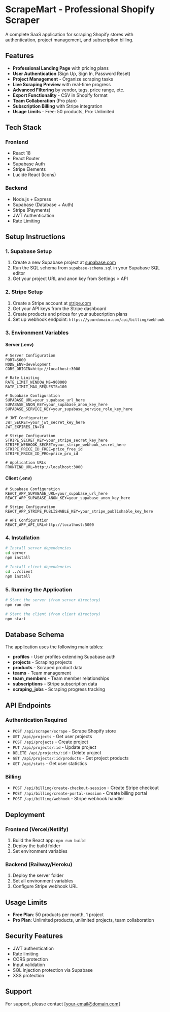 # ScrapeMart - Professional Shopify Scraper

A complete SaaS application for scraping Shopify stores with authentication, project management, and subscription billing.

## Features

- **Professional Landing Page** with pricing plans
- **User Authentication** (Sign Up, Sign In, Password Reset)
- **Project Management** - Organize scraping tasks
- **Live Scraping Preview** with real-time progress
- **Advanced Filtering** by vendor, tags, price range, etc.
- **Export Functionality** - CSV in Shopify format
- **Team Collaboration** (Pro plan)
- **Subscription Billing** with Stripe integration
- **Usage Limits** - Free: 50 products, Pro: Unlimited

## Tech Stack

### Frontend
- React 18
- React Router
- Supabase Auth
- Stripe Elements
- Lucide React (Icons)

### Backend
- Node.js + Express
- Supabase (Database + Auth)
- Stripe (Payments)
- JWT Authentication
- Rate Limiting

## Setup Instructions

### 1. Supabase Setup

1. Create a new Supabase project at [supabase.com](https://supabase.com)
2. Run the SQL schema from `supabase-schema.sql` in your Supabase SQL editor
3. Get your project URL and anon key from Settings > API

### 2. Stripe Setup

1. Create a Stripe account at [stripe.com](https://stripe.com)
2. Get your API keys from the Stripe dashboard
3. Create products and prices for your subscription plans
4. Set up webhook endpoint: `https://yourdomain.com/api/billing/webhook`

### 3. Environment Variables

#### Server (.env)
   ```env
# Server Configuration
   PORT=5000
   NODE_ENV=development
   CORS_ORIGIN=http://localhost:3000

# Rate Limiting
   RATE_LIMIT_WINDOW_MS=900000
   RATE_LIMIT_MAX_REQUESTS=100

# Supabase Configuration
SUPABASE_URL=your_supabase_url_here
SUPABASE_ANON_KEY=your_supabase_anon_key_here
SUPABASE_SERVICE_KEY=your_supabase_service_role_key_here

# JWT Configuration
JWT_SECRET=your_jwt_secret_key_here
JWT_EXPIRES_IN=7d

# Stripe Configuration
STRIPE_SECRET_KEY=your_stripe_secret_key_here
STRIPE_WEBHOOK_SECRET=your_stripe_webhook_secret_here
STRIPE_PRICE_ID_FREE=price_free_id
STRIPE_PRICE_ID_PRO=price_pro_id

# Application URLs
FRONTEND_URL=http://localhost:3000
```

#### Client (.env)
```env
# Supabase Configuration
REACT_APP_SUPABASE_URL=your_supabase_url_here
REACT_APP_SUPABASE_ANON_KEY=your_supabase_anon_key_here

# Stripe Configuration
REACT_APP_STRIPE_PUBLISHABLE_KEY=your_stripe_publishable_key_here

# API Configuration
REACT_APP_API_URL=http://localhost:5000
```

### 4. Installation

```bash
# Install server dependencies
cd server
npm install

# Install client dependencies
cd ../client
npm install
```

### 5. Running the Application

```bash
# Start the server (from server directory)
npm run dev

# Start the client (from client directory)
npm start
```

## Database Schema

The application uses the following main tables:

- **profiles** - User profiles extending Supabase auth
- **projects** - Scraping projects
- **products** - Scraped product data
- **teams** - Team management
- **team_members** - Team member relationships
- **subscriptions** - Stripe subscription data
- **scraping_jobs** - Scraping progress tracking

## API Endpoints

### Authentication Required
- `POST /api/scraper/scrape` - Scrape Shopify store
- `GET /api/projects` - Get user projects
- `POST /api/projects` - Create project
- `PUT /api/projects/:id` - Update project
- `DELETE /api/projects/:id` - Delete project
- `GET /api/projects/:id/products` - Get project products
- `GET /api/stats` - Get user statistics

### Billing
- `POST /api/billing/create-checkout-session` - Create Stripe checkout
- `POST /api/billing/create-portal-session` - Create billing portal
- `POST /api/billing/webhook` - Stripe webhook handler

## Deployment

### Frontend (Vercel/Netlify)
1. Build the React app: `npm run build`
2. Deploy the build folder
3. Set environment variables

### Backend (Railway/Heroku)
1. Deploy the server folder
2. Set all environment variables
3. Configure Stripe webhook URL

## Usage Limits

- **Free Plan**: 50 products per month, 1 project
- **Pro Plan**: Unlimited products, unlimited projects, team collaboration

## Security Features

- JWT authentication
- Rate limiting
- CORS protection
- Input validation
- SQL injection protection via Supabase
- XSS protection

## Support

For support, please contact [your-email@domain.com]